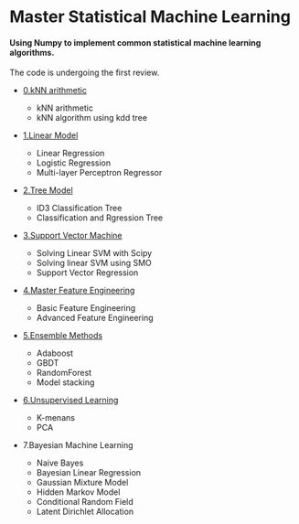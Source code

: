 # Master Statistical Machine Learning


#### Using Numpy to implement common statistical machine learning algorithms.   
The code is undergoing the first review.  
- [0.kNN arithmetic](https://github.com/www5226448/Master-Machine-Learning/tree/master/0.An%20appetizer--kNN%20arithmetic) 
  * kNN arithmetic
  * kNN algorithm using kdd tree
  
- [1.Linear Model](https://github.com/www5226448/Master-Machine-Learning/tree/master/1.Linear%20Model)
  * Linear Regression
  * Logistic Regression
  * Multi-layer Perceptron Regressor
  
 
- [2.Tree Model](https://github.com/www5226448/Master-Machine-Learning/tree/master/2.Tree%20Model)
  * ID3 Classification Tree
  * Classification and Rgression Tree
  

- [3.Support Vector Machine](https://github.com/www5226448/Master-Machine-Learning/tree/master/3.Mastering%20SVM)

  * Solving Linear SVM with Scipy
  * Solving linear SVM using SMO
  * Support Vector Regression
  
  
- [4.Master Feature Engineering](https://github.com/www5226448/Master-Machine-Learning/tree/master/4.Feature%20Engineering)  
 
  * Basic Feature Engineering
  * Advanced Feature Engineering
  
  
- [5.Ensemble Methods](https://github.com/www5226448/Master-Machine-Learning/tree/master/5.Ensemble%20Methods)
  * Adaboost
  * GBDT
  * RandomForest
  * Model stacking
  
- [6.Unsupervised Learning](https://github.com/www5226448/Master-Machine-Learning/tree/master/6.Unsupervised%20learning)
  * K-menans
  * PCA
  
  
- 7.Bayesian Machine Learning
  * Naive Bayes
  * Bayesian Linear Regression
  * Gaussian Mixture Model
  * Hidden Markov Model
  * Conditional Random Field
  * Latent Dirichlet Allocation
  

  
